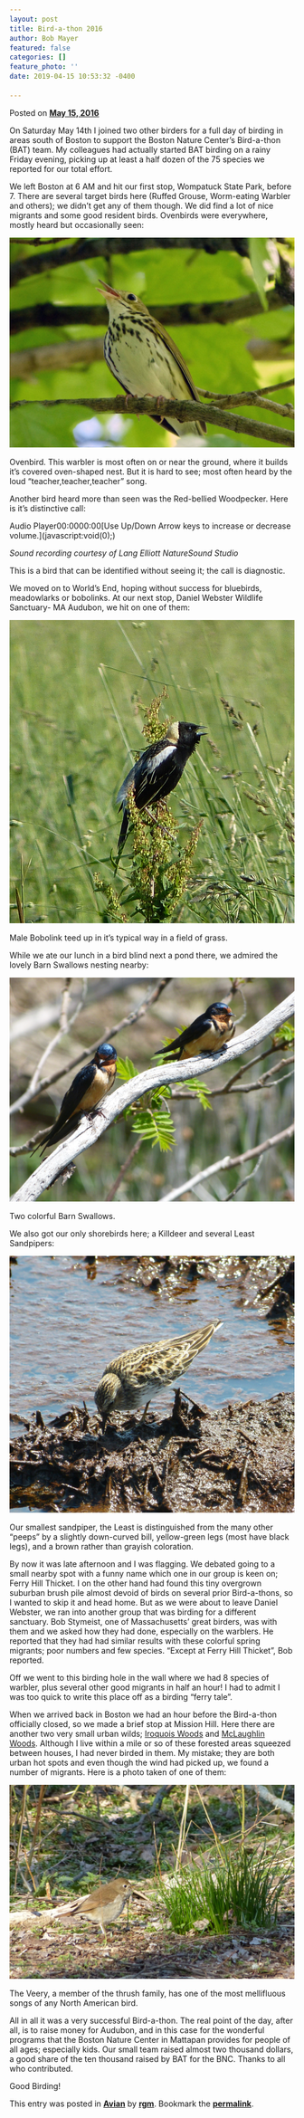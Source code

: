 ```yaml
---
layout: post
title: Bird-a-thon 2016
author: Bob Mayer
featured: false
categories: []
feature_photo: ''
date: 2019-04-15 10:53:32 -0400

---
```

Posted on [**May 15, 2016**](https://web.archive.org/web/20161007132421/http://www.arbotopia.com/bird-a-thon-2016/ "11:36 pm")

On Saturday May 14th I joined two other birders for a full day of birding in areas south of Boston to support the Boston Nature Center’s Bird-a-thon (BAT) team. My colleagues had actually started BAT birding on a rainy Friday evening, picking up at least a half dozen of the 75 species we reported for our total effort.

We left Boston at 6 AM and hit our first stop, Wompatuck State Park, before 7. There are several target birds here (Ruffed Grouse, Worm-eating Warbler and others); we didn’t get any of them though. We did find a lot of nice migrants and some good resident birds. Ovenbirds were everywhere, mostly heard but occasionally seen:

![](/images/P1000748.jpg)

Ovenbird. This warbler is most often on or near the ground, where it builds it’s covered oven-shaped nest. But it is hard to see; most often heard by the loud “teacher,teacher,teacher” song.

Another bird heard more than seen was the Red-bellied Woodpecker. Here is it’s distinctive call:

Audio Player00:0000:00\[Use Up/Down Arrow keys to increase or decrease volume.\](javascript:void(0);)

_Sound recording courtesy of Lang Elliott NatureSound Studio_

This is a bird that can be identified without seeing it; the call is diagnostic.

We moved on to World’s End, hoping without success for bluebirds, meadowlarks or bobolinks. At our next stop, Daniel Webster Wildlife Sanctuary- MA Audubon, we hit on one of them:

![](/images/P1010062.jpg)

Male Bobolink teed up in it’s typical way in a field of grass.

While we ate our lunch in a bird blind next a pond there, we admired the lovely Barn Swallows nesting nearby:

![](/images/P1120947.jpg)

Two colorful Barn Swallows.

We also got our only shorebirds here; a Killdeer and several Least Sandpipers:

![](/images/P1120966.jpg)

Our smallest sandpiper, the Least is distinguished from the many other “peeps” by a slightly down-curved bill, yellow-green legs (most have black legs), and a brown rather than grayish coloration.

By now it was late afternoon and I was flagging. We debated going to a small nearby spot with a funny name which one in our group is keen on; Ferry Hill Thicket. I on the other hand had found this tiny overgrown suburban brush pile almost devoid of birds on several prior Bird-a-thons, so I wanted to skip it and head home. But as we were about to leave Daniel Webster, we ran into another group that was birding for a different sanctuary. Bob Stymeist, one of Massachusetts’ great birders, was with them and we asked how they had done, especially on the warblers. He reported that they had had similar results with these colorful spring migrants; poor numbers and few species. “Except at Ferry Hill Thicket”, Bob reported.

Off we went to this birding hole in the wall where we had 8 species of warbler, plus several other good migrants in half an hour! I had to admit I was too quick to write this place off as a birding “ferry tale”.

When we arrived back in Boston we had an hour before the Bird-a-thon officially closed, so we made a brief stop at Mission Hill. Here there are another two very small urban wilds; [Iroquois Woods](https://web.archive.org/web/20161007132421/https://www.cityofboston.gov/parks/urbanwilds/IroquoisWoods.asp) and [McLaughlin Woods](https://web.archive.org/web/20161007132421/http://www.cityofboston.gov/parks/urbanwilds/ParkerHilltopMcLaughlinWoodlands.asp). Although I live within a mile or so of these forested areas squeezed between houses, I had never birded in them. My mistake; they are both urban hot spots and even though the wind had picked up, we found a number of migrants. Here is a photo taken of one of them:

![](/images/P1120450.jpg)

The Veery, a member of the thrush family, has one of the most mellifluous songs of any North American bird.

All in all it was a very successful Bird-a-thon. The real point of the day, after all, is to raise money for Audubon, and in this case for the wonderful programs that the Boston Nature Center in Mattapan provides for people of all ages; especially kids. Our small team raised almost two thousand dollars, a good share of the ten thousand raised by BAT for the BNC. Thanks to all who contributed.

Good Birding!

This entry was posted in [**Avian**](https://web.archive.org/web/20161007132421/http://www.arbotopia.com/category/avian/) by [**rgm**](https://web.archive.org/web/20161007132421/http://www.arbotopia.com/author/rgm/). Bookmark the [**permalink**](https://web.archive.org/web/20161007132421/http://www.arbotopia.com/bird-a-thon-2016/ "Permalink to Bird-a-thon 2016").